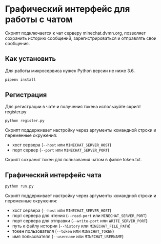 # Графический интерфейс для работы с чатом

Скрипт подключается к чат серверу minechat.dvmn.org, позволяет сохранить историю сообщений, зарегистрироваться и отправлять свои сообщения.

## Как установить

Для работы микросервиса нужен Python версии не ниже 3.6.

```bash
pipenv install
```

## Регистрация

Для регистрации в чате и получения токена используйте скрипт register.py

```bash
python register.py
```

Скрипт поддерживает настройку через аргументы командной строки и переменные окружения:
 
- хост сервера (`--host` или `MINECHAT_SERVER_HOST`)
- порт сервер (`--port` или `MINECHAT_SERVER_PORT`)

Скрипт сохранит токен для пользования чатом в файле token.txt. 


## Графический интерфейс чата

```bash
python run.py
```

Скрипт поддерживает настройку через аргументы командной строки и переменные окружения:
 
- хост сервера (`--host` или `MINECHAT_SERVER_HOST`)
- порт сервера для чтения (`--read-port` или `MINECHAT_SERVER_PORT`)
- порт сервера для отправки (`--write-port` или `WRITE_SERVER_PORT`)
- путь к файлу истории (`--history` или `MINECHAT_FILE_PATH`)
- токен пользователя (`--token` или `MINECHAT_TOKEN`)
- имя пользователя (`--username` или `MINECHAT_USERNAME`)